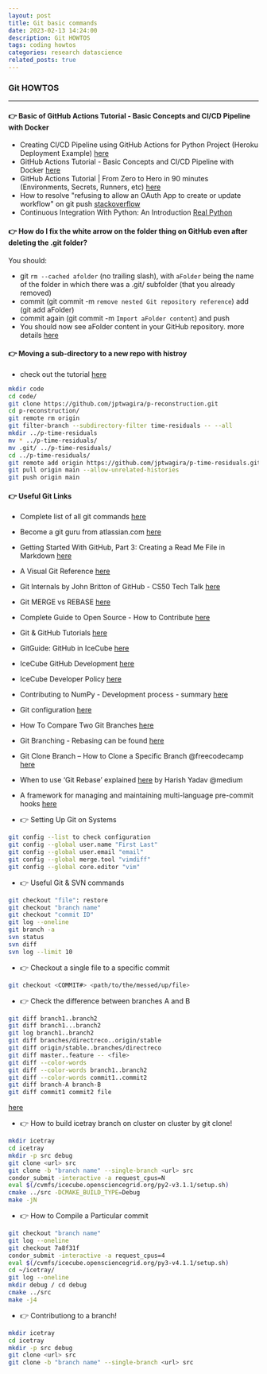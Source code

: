 ```yaml
---
layout: post
title: Git basic commands
date: 2023-02-13 14:24:00
description: Git HOWTOS
tags: coding howtos
categories: research datascience
related_posts: true
---
```


### Git HOWTOS
---

#### 👉 Basic of GitHub Actions Tutorial - Basic Concepts and CI/CD Pipeline with Docker

* Creating CI/CD Pipeline using GitHub Actions for Python Project (Heroku Deployment Example) [here](https://www.youtube.com/watch?v=WTofttoD2xg)
* GitHub Actions Tutorial - Basic Concepts and CI/CD Pipeline with Docker [here](https://www.youtube.com/watch?v=R8_veQiYBjI)
* GitHub Actions Tutorial | From Zero to Hero in 90 minutes (Environments, Secrets, Runners, etc) [here](https://www.youtube.com/watch?v=TLB5MY9BBa4)
* How to resolve "refusing to allow an OAuth App to create or update workflow" on git push [stackoverflow](https://stackoverflow.com/questions/64059610/how-to-resolve-refusing-to-allow-an-oauth-app-to-create-or-update-workflow-on)
* Continuous Integration With Python: An Introduction [Real Python](https://realpython.com/python-continuous-integration/)


#### 👉 How do I fix the white arrow on the folder thing on GitHub even after deleting the .git folder?
You should:

 * git `rm --cached afolder` (no trailing slash), with `aFolder` being the name of the folder in which there was a .git/ subfolder (that you already removed)
 * commit (git commit -m `remove nested Git repository reference`) add (git add aFolder)
 * commit again (git commit -m `Import aFolder content`) and push
 * You should now see aFolder content in your GitHub repository. more details [here](https://stackoverflow.com/questions/66523079/how-do-i-fix-the-white-arrow-on-the-folder-thing-on-github-even-after-deleting-t)


#### 👉 Moving a sub-directory to a new repo with histroy
* check out the tutorial [here](https://www.youtube.com/watch?v=BSVkmpB8M-k)
```.sh
mkdir code
cd code/
git clone https://github.com/jptwagira/p-reconstruction.git
cd p-reconstruction/
git remote rm origin
git filter-branch --subdirectory-filter time-residuals -- --all
mkdir ../p-time-residuals
mv * ../p-time-residuals/
mv .git/ ../p-time-residuals/
cd ../p-time-residuals/
git remote add origin https://github.com/jptwagira/p-time-residuals.git
git pull origin main --allow-unrelated-histories
git push origin main
```

#### 👉 Useful Git Links

* Complete list of all git commands [here](https://git-scm.com/docs)
* Become a git guru from atlassian.com [here](https://www.atlassian.com/git/tutorials)
* Getting Started With GitHub, Part 3: Creating a Read Me File in Markdown [here](https://www.youtube.com/watch?v=yXY3f9jw7fg)
* A Visual Git Reference [here](https://marklodato.github.io/visual-git-guide/index-en.html?no-svg#:~:text=git%20checkout%20HEAD%20%2D%2D%20files,stage%20and%20the%20working%20directory.)
* Git Internals by John Britton of GitHub - CS50 Tech Talk [here](https://www.youtube.com/watch?v=lG90LZotrpo)
* Git MERGE vs REBASE [here](https://www.youtube.com/watch?v=CRlGDDprdOQ)
* Complete Guide to Open Source - How to Contribute [here](https://www.youtube.com/watch?v=yzeVMecydCE)
* Git & GitHub Tutorials [here](https://www.youtube.com/watch?v=xAAmje1H9YM&list=PLeo1K3hjS3usJuxZZUBdjAcilgfQHkRzW)
* GitGuide: GitHub in IceCube [here](https://github.com/icecube/icecube.github.io/wiki/GitGuide%3AGitHub-in-IceCube)
* IceCube GitHub Development [here](https://github.com/icecube/icecube.github.io/wiki)
* IceCube Developer Policy [here](https://github.com/icecube/icecube.github.io/wiki/DeveloperPolicy)
* Contributing to NumPy - Development process - summary [here](https://numpy.org/devdocs/dev/index.html)
* Git configuration [here](https://numpy.org/devdocs/dev/gitwash/configure_git.html)
* How To Compare Two Git Branches [here](https://devconnected.com/how-to-compare-two-git-branches/)
* Git Branching - Rebasing can be found [here](https://git-scm.com/book/en/v2/Git-Branching-Rebasing)
* Git Clone Branch – How to Clone a Specific Branch @freecodecamp [here](https://www.freecodecamp.org/news/git-clone-branch-how-to-clone-a-specific-branch/)
* When to use ‘Git Rebase’ explained [here](https://medium.com/@harishlyadav/when-to-use-git-rebase-explained-3c8192cba5c7) by Harish Yadav @medium

* A framework for managing and maintaining multi-language pre-commit hooks [here](https://pre-commit.com/)


* 👉 Setting Up Git on Systems

```.sh
git config --list to check configuration
git config --global user.name "First Last"
git config --global user.email "email"
git config --global merge.tool "vimdiff"
git config --global core.editor "vim"

```

* 👉 Useful Git & SVN commands

```.sh
git checkout "file": restore
git checkout "branch name"
git checkout "commit ID"
git log --oneline
git branch -a
svn status
svn diff
svn log --limit 10
```

* 👉 Checkout a single file to a specific commit
```.sh
git checkout <COMMIT#> <path/to/the/messed/up/file>
```

* 👉 Check the difference between branches A and B
```.sh
git diff branch1..branch2
git diff branch1...branch2
git log branch1..branch2
git diff branches/directreco..origin/stable
git diff origin/stable..branches/directreco
git diff master..feature -- <file>
git diff --color-words
git diff --color-words branch1..branch2
git diff --color-words commit1..commit2
git diff branch-A branch-B
git diff commit1 commit2 file
```
 [here](https://stackoverflow.com/questions/3338126/how-do-i-diff-the-same-file-between-two-different-commits-on-the-same-branch)

* 👉 How to build icetray branch on cluster on cluster by git clone!

```.sh
mkdir icetray
cd icetray
mkdir -p src debug
git clone <url> src
git clone -b "branch name" --single-branch <url> src
condor_submit -interactive -a request_cpus=N
eval $(/cvmfs/icecube.opensciencegrid.org/py2-v3.1.1/setup.sh)
cmake ../src -DCMAKE_BUILD_TYPE=Debug
make -jN
```

* 👉 How to Compile a Particular commit

```.sh
git checkout "branch name"
git log --oneline
git checkout 7a8f31f
condor_submit -interactive -a request_cpus=4
eval $(/cvmfs/icecube.opensciencegrid.org/py3-v4.1.1/setup.sh)
cd ~/icetray/
git log --oneline
mkdir debug / cd debug
cmake ../src
make -j4
```

* 👉 Contributiong to a branch!

```.sh
mkdir icetray
cd icetray
mkdir -p src debug
git clone <url> src
git clone -b "branch name" --single-branch <url> src
```
